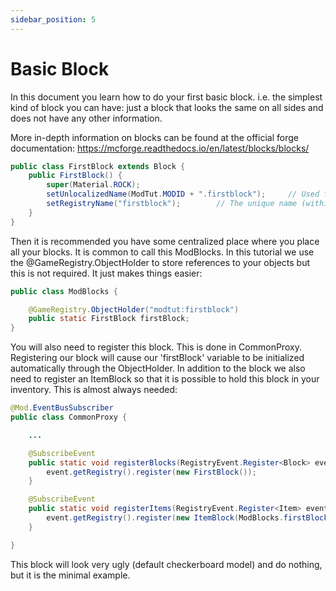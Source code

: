 ```yaml
---
sidebar_position: 5
---
```


# Basic Block

In this document you learn how to do your first basic block. i.e. the simplest kind of block you can have: just a block that looks the same on all sides and does not have any other information.

More in-depth information on blocks can be found at the official forge documentation: https://mcforge.readthedocs.io/en/latest/blocks/blocks/

```java
public class FirstBlock extends Block {
    public FirstBlock() {
        super(Material.ROCK);
        setUnlocalizedName(ModTut.MODID + ".firstblock");     // Used for localization (en_US.lang)
        setRegistryName("firstblock");        // The unique name (within your mod) that identifies this block
    }
}
```

Then it is recommended you have some centralized place where you place all your blocks.
It is common to call this ModBlocks.
In this tutorial we use the @GameRegistry.ObjectHolder to store references to your objects but this is not required.
It just makes things easier:

```java
public class ModBlocks {

    @GameRegistry.ObjectHolder("modtut:firstblock")
    public static FirstBlock firstBlock;
}
```

You will also need to register this block.
This is done in CommonProxy.
Registering our block will cause our 'firstBlock' variable to be initialized automatically through the ObjectHolder.
In addition to the block we also need to register an ItemBlock so that it is possible to hold this block in your inventory.
This is almost always needed:

```java
@Mod.EventBusSubscriber
public class CommonProxy {

    ...

    @SubscribeEvent
    public static void registerBlocks(RegistryEvent.Register<Block> event) {
        event.getRegistry().register(new FirstBlock());
    }

    @SubscribeEvent
    public static void registerItems(RegistryEvent.Register<Item> event) {
        event.getRegistry().register(new ItemBlock(ModBlocks.firstBlock).setRegistryName(ModBlocks.firstBlock.getRegistryName()));
    }

}
```

This block will look very ugly (default checkerboard model) and do nothing, but it is the minimal example.
